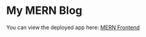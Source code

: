 # My MERN Blog

You can view the deployed app here: [MERN Frontend](https://mern-frontend-vac8.vercel.app/register)

